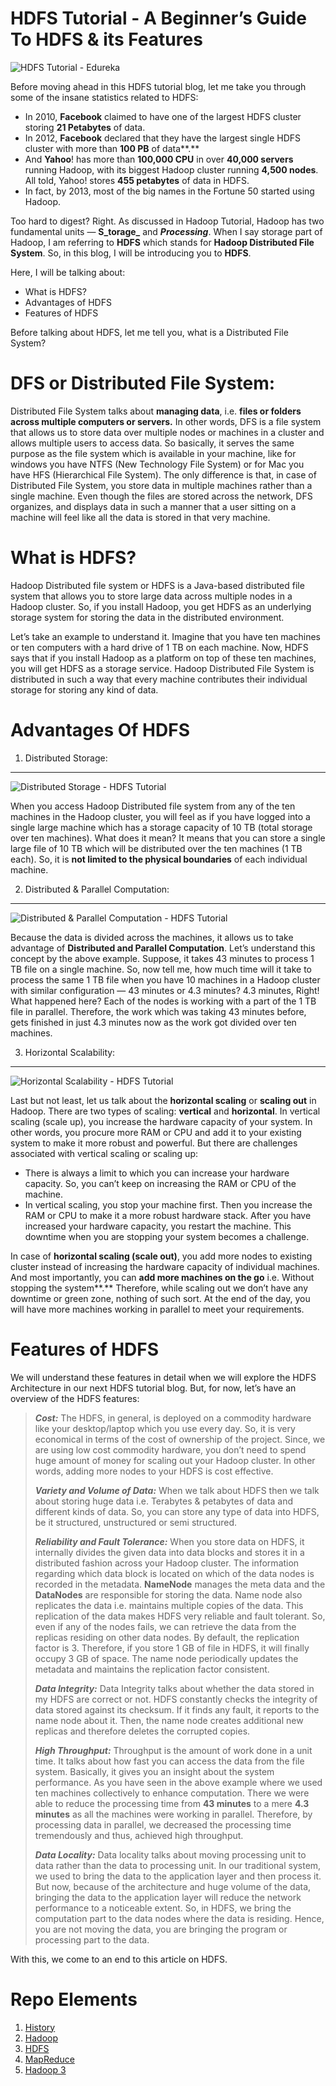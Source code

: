 HDFS Tutorial - A Beginner’s Guide To HDFS & its Features
=========================================================

![HDFS Tutorial - Edureka](https://miro.medium.com/v2/resize:fit:1386/format:webp/1*KJZK4ywyp96t68DiphHaRw.png)

Before moving ahead in this HDFS tutorial blog, let me take you through some of the insane statistics related to HDFS:

*   In 2010, **Facebook** claimed to have one of the largest HDFS cluster storing **21 Petabytes** of data.
*   In 2012, **Facebook** declared that they have the largest single HDFS cluster with more than **100 PB** of data**.**
*   And **Yahoo**! has more than **100,000 CPU** in over **40,000 servers** running Hadoop, with its biggest Hadoop cluster running **4,500 nodes**. All told, Yahoo! stores **455 petabytes** of data in HDFS.
*   In fact, by 2013, most of the big names in the Fortune 50 started using Hadoop.

Too hard to digest? Right. As discussed in Hadoop Tutorial, Hadoop has two fundamental units — **S_torage_** and **_Processing_**. When I say storage part of Hadoop, I am referring to **HDFS** which stands for **Hadoop Distributed File System**. So, in this blog, I will be introducing you to **HDFS**.

Here, I will be talking about:

*   What is HDFS?
*   Advantages of HDFS
*   Features of HDFS

Before talking about HDFS, let me tell you, what is a Distributed File System?

DFS or Distributed File System:
===============================

Distributed File System talks about **managing data**, i.e. **files or folders across multiple computers or servers.** In other words, DFS is a file system that allows us to store data over multiple nodes or machines in a cluster and allows multiple users to access data. So basically, it serves the same purpose as the file system which is available in your machine, like for windows you have NTFS (New Technology File System) or for Mac you have HFS (Hierarchical File System). The only difference is that, in case of Distributed File System, you store data in multiple machines rather than a single machine. Even though the files are stored across the network, DFS organizes, and displays data in such a manner that a user sitting on a machine will feel like all the data is stored in that very machine.

What is HDFS?
=============

Hadoop Distributed file system or HDFS is a Java-based distributed file system that allows you to store large data across multiple nodes in a Hadoop cluster. So, if you install Hadoop, you get HDFS as an underlying storage system for storing the data in the distributed environment.

Let’s take an example to understand it. Imagine that you have ten machines or ten computers with a hard drive of 1 TB on each machine. Now, HDFS says that if you install Hadoop as a platform on top of these ten machines, you will get HDFS as a storage service. Hadoop Distributed File System is distributed in such a way that every machine contributes their individual storage for storing any kind of data.

Advantages Of HDFS
==================

1. Distributed Storage:
------------------------

![Distributed Storage - HDFS Tutorial](https://miro.medium.com/v2/resize:fit:978/format:webp/1*-EtAtA1XHmWdZwt15lGy6g.png)

When you access Hadoop Distributed file system from any of the ten machines in the Hadoop cluster, you will feel as if you have logged into a single large machine which has a storage capacity of 10 TB (total storage over ten machines). What does it mean? It means that you can store a single large file of 10 TB which will be distributed over the ten machines (1 TB each). So, it is **not limited to the physical boundaries** of each individual machine.

2. Distributed & Parallel Computation:
---------------------------------------

![Distributed & Parallel Computation - HDFS Tutorial](https://miro.medium.com/v2/resize:fit:978/format:webp/1*PpALoHmnfaNoKSSb8OZGtA.png)

Because the data is divided across the machines, it allows us to take advantage of **Distributed and Parallel Computation**. Let’s understand this concept by the above example. Suppose, it takes 43 minutes to process 1 TB file on a single machine. So, now tell me, how much time will it take to process the same 1 TB file when you have 10 machines in a Hadoop cluster with similar configuration — 43 minutes or 4.3 minutes? 4.3 minutes, Right! What happened here? Each of the nodes is working with a part of the 1 TB file in parallel. Therefore, the work which was taking 43 minutes before, gets finished in just 4.3 minutes now as the work got divided over ten machines.

3. Horizontal Scalability:
---------------------------

![Horizontal Scalability - HDFS Tutorial](https://miro.medium.com/v2/resize:fit:1056/format:webp/1*AS9jEuMjYcPNqy-qyfwKoQ.png)

Last but not least, let us talk about the **horizontal scaling** or **scaling out** in Hadoop. There are two types of scaling: **vertical** and **horizontal**. In vertical scaling (scale up), you increase the hardware capacity of your system. In other words, you procure more RAM or CPU and add it to your existing system to make it more robust and powerful. But there are challenges associated with vertical scaling or scaling up:

*   There is always a limit to which you can increase your hardware capacity. So, you can’t keep on increasing the RAM or CPU of the machine.
*   In vertical scaling, you stop your machine first. Then you increase the RAM or CPU to make it a more robust hardware stack. After you have increased your hardware capacity, you restart the machine. This downtime when you are stopping your system becomes a challenge.

In case of **horizontal scaling (scale out)**, you add more nodes to existing cluster instead of increasing the hardware capacity of individual machines. And most importantly, you can **add more machines on the go** i.e. Without stopping the system**.** Therefore, while scaling out we don’t have any downtime or green zone, nothing of such sort. At the end of the day, you will have more machines working in parallel to meet your requirements.

Features of HDFS
================

We will understand these features in detail when we will explore the HDFS Architecture in our next HDFS tutorial blog. But, for now, let’s have an overview of the HDFS features:

> **_Cost:_** The HDFS, in general, is deployed on a commodity hardware like your desktop/laptop which you use every day. So, it is very economical in terms of the cost of ownership of the project. Since, we are using low cost commodity hardware, you don’t need to spend huge amount of money for scaling out your Hadoop cluster. In other words, adding more nodes to your HDFS is cost effective.
> 
> **_Variety and Volume of Data:_** When we talk about HDFS then we talk about storing huge data i.e. Terabytes & petabytes of data and different kinds of data. So, you can store any type of data into HDFS, be it structured, unstructured or semi structured.
> 
> **_Reliability and Fault Tolerance:_** When you store data on HDFS, it internally divides the given data into data blocks and stores it in a distributed fashion across your Hadoop cluster. The information regarding which data block is located on which of the data nodes is recorded in the metadata. **NameNode** manages the meta data and the **DataNodes** are responsible for storing the data.
> Name node also replicates the data i.e. maintains multiple copies of the data. This replication of the data makes HDFS very reliable and fault tolerant. So, even if any of the nodes fails, we can retrieve the data from the replicas residing on other data nodes. By default, the replication factor is 3. Therefore, if you store 1 GB of file in HDFS, it will finally occupy 3 GB of space. The name node periodically updates the metadata and maintains the replication factor consistent.
> 
> **_Data Integrity:_** Data Integrity talks about whether the data stored in my HDFS are correct or not. HDFS constantly checks the integrity of data stored against its checksum. If it finds any fault, it reports to the name node about it. Then, the name node creates additional new replicas and therefore deletes the corrupted copies.
> 
> **_High Throughput:_** Throughput is the amount of work done in a unit time. It talks about how fast you can access the data from the file system. Basically, it gives you an insight about the system performance. As you have seen in the above example where we used ten machines collectively to enhance computation. There we were able to reduce the processing time from **43 minutes** to a mere **4.3 minutes** as all the machines were working in parallel. Therefore, by processing data in parallel, we decreased the processing time tremendously and thus, achieved high throughput.
> 
> **_Data Locality:_** Data locality talks about moving processing unit to data rather than the data to processing unit. In our traditional system, we used to bring the data to the application layer and then process it. But now, because of the architecture and huge volume of the data, bringing the data to the application layer will reduce the network performance to a noticeable extent. So, in HDFS, we bring the computation part to the data nodes where the data is residing. Hence, you are not moving the data, you are bringing the program or processing part to the data.

With this, we come to an end to this article on HDFS.


# Repo Elements
1. [History](https://github.com/ElMehdiBen/Big-Data-101/edit/main/README.md)
2. [Hadoop](https://github.com/ElMehdiBen/Big-Data-101/blob/main/Hadoop.md)
3. [HDFS](https://github.com/ElMehdiBen/Big-Data-101/edit/main/HDFS.md)
4. [MapReduce](https://github.com/ElMehdiBen/Big-Data-101/edit/main/MapReduce.md)
5. [Hadoop 3](https://github.com/ElMehdiBen/Big-Data-101/edit/main/Hadoop3.md) 
